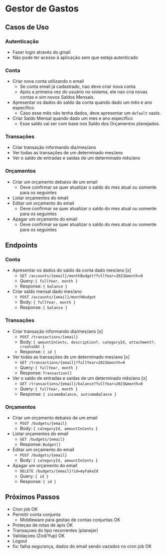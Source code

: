 # Gestor de Gastos

## Casos de Uso

### Autenticação
- Fazer login através do gmail
- Não pode ter acesso à aplicação sem que esteja autenticado
### Conta
- Criar nova conta utilizando o email
  - Se conta email já cadastrado, nao deve criar nova conta
  - Após a primeira vez do usuário no sistema, ele nao cria novas contas e sim novos Saldos Mensais.
- Apresentar os dados do saldo da conta quando dado um mês e ano especifico
  - Caso esse mês não tenha dados, deve apresentar um `default` vazio. 
- Criar Saldo Mensal quando dado um mes e ano especifico
  - Esse saldo vai ser com base nos Saldo dos Orçamentos planejados.
### Transações
- Criar transação informando dia/mes/ano
- Ver todas as transações de um determinado mes/ano
- Ver o saldo de entradas e saídas de um determinado mês/ano

### Orçamentos
- Criar um orçamento debaixo de um email
  - Deve confirmar se quer atualizar o saldo do mes atual ou somente para os seguintes
- Listar orçamentos do email
- Editar um orçamento do email
  - Deve confirmar se quer atualizar o saldo do mes atual ou somente para os seguintes
- Apagar um orçamento do email
  - Deve confirmar se quer atualizar o saldo do mes atual ou somente para os seguintes

## Endpoints

### Conta
- Apresentar os dados do saldo da conta dado mes/ano [x]
  - `GET /accounts/{email}/monthBudget?fullYear=2023&month=0`
  - Query: `{ fullYear, month }`
  - Response: `{ balance }`
- Criar saldo mensal dado mes/ano
  - `POST /accounts/{email}/monthBudget`
  - Body: `{ fullYear, month }`
  - Response: `{ balance }`

### Transações
- Criar transação informando dia/mes/ano [x]
  - `POST /transactions/{email}`
  - Body: `{ amountInCents, description?, categoryId, attachment?, createdAt }`
  - Response: `{ id }`
- Ver todas as transações de um determinado mes/ano [x]
  - `GET /transactions/{email}?fullYear=2023&month=0`
  - Query: `{ fullYear, month }`
  - Response: `Transaction[]`
- Ver o saldo de entradas e saídas de um determinado mês/ano [x]
  - `GET /transactions/{email}/balance?fullYear=2023&month=0`
  - Query: `{ fullYear, month }`
  - Response: `{ incomeBalance, outcomeBalance }`

### Orçamentos
- Criar um orçamento debaixo de um email
  - `POST /budgets/{email}`
  - Body: `{ categoryId, amountInCents }`
- Listar orçamentos do email
  - `GET /budgets/{email}`
  - Response: `Budget[]`
- Editar um orçamento do email
  - `POST /budgets/{email}`
  - Body: `{ categoryId, amountInCents }`
- Apagar um orçamento do email
  - `DELETE /budgets/{email}?id=myFakeId`
  - Query: `{ id }`
  - Response: `{ id }`


## Próximos Passos
- Cron job OK
- Permitir conta conjunta
  - Middleware para gestao de contas conjuntas OK
- Proteçao de rotas de apis OK
- Transaçoes do tipo recorrentes (planejar)
- Validaçoes (Zod/Yup) OK
- Logout
- fix: falha segurança, dados do email sendo vazados no cron job OK